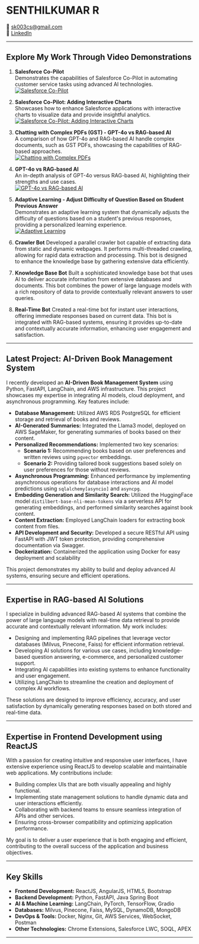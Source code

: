 # SENTHILKUMAR R

📧 [sk003cs@gmail.com](mailto:sk003cs@gmail.com)  
🔗 [LinkedIn](https://www.linkedin.com/in/sk003cs)

---

## Explore My Work Through Video Demonstrations

1. **Salesforce Co-Pilot**  
   Demonstrates the capabilities of Salesforce Co-Pilot in automating customer service tasks using advanced AI technologies.  
   [![Salesforce Co-Pilot](https://img.youtube.com/vi/IutgJOTrznI/0.jpg)](https://www.youtube.com/watch?v=IutgJOTrznI&list=PL2nFNCa2eqHJODEQUsFGwr1Pj8WgL4-lx&index=1)

2. **Salesforce Co-Pilot: Adding Interactive Charts**  
   Showcases how to enhance Salesforce applications with interactive charts to visualize data and provide insightful analytics.  
   [![Salesforce Co-Pilot: Adding Interactive Charts](https://img.youtube.com/vi/UjIR8nxMg8I/0.jpg)](https://www.youtube.com/watch?v=UjIR8nxMg8I&list=PL2nFNCa2eqHJODEQUsFGwr1Pj8WgL4-lx&index=2)

3. **Chatting with Complex PDFs (GST) - GPT-4o vs RAG-based AI**  
   A comparison of how GPT-4o and RAG-based AI handle complex documents, such as GST PDFs, showcasing the capabilities of RAG-based approaches.  
   [![Chatting with Complex PDFs](https://img.youtube.com/vi/zwjfhHCPMhA/0.jpg)](https://www.youtube.com/watch?v=zwjfhHCPMhA&list=PL2nFNCa2eqHJODEQUsFGwr1Pj8WgL4-lx&index=3)

4. **GPT-4o vs RAG-based AI**  
   An in-depth analysis of GPT-4o versus RAG-based AI, highlighting their strengths and use cases.  
   [![GPT-4o vs RAG-based AI](https://img.youtube.com/vi/Ej2SGzZSurg/0.jpg)](https://www.youtube.com/watch?v=Ej2SGzZSurg&list=PL2nFNCa2eqHJODEQUsFGwr1Pj8WgL4-lx&index=4)

5. **Adaptive Learning - Adjust Difficulty of Question Based on Student Previous Answer**  
   Demonstrates an adaptive learning system that dynamically adjusts the difficulty of questions based on a student's previous responses, providing a personalized learning experience.  
   [![Adaptive Learning](https://img.youtube.com/vi/e-uwVp7cnzc/0.jpg)](https://www.youtube.com/watch?v=e-uwVp7cnzc&list=PL2nFNCa2eqHJODEQUsFGwr1Pj8WgL4-lx&index=5)
6. **Crawler Bot**
   Developed a parallel crawler bot capable of extracting data from static and dynamic webpages. It performs multi-threaded crawling, allowing for rapid data extraction and processing. This bot is designed to enhance the knowledge base by gathering extensive data efficiently.
7. **Knowledge Base Bot**
   Built a sophisticated knowledge base bot that uses AI to deliver accurate information from extensive databases and documents. This bot combines the power of large language models with a rich repository of data to provide contextually relevant answers to user queries.
8. **Real-Time Bot**
   Created a real-time bot for instant user interactions, offering immediate responses based on current data. This bot is integrated with RAG-based systems, ensuring it provides up-to-date and contextually accurate information, enhancing user engagement and satisfaction.


---

## Latest Project: AI-Driven Book Management System

I recently developed an **AI-Driven Book Management System** using Python, FastAPI, LangChain, and AWS infrastructure. This project showcases my expertise in integrating AI models, cloud deployment, and asynchronous programming. Key features include:

- **Database Management:** Utilized AWS RDS PostgreSQL for efficient storage and retrieval of books and reviews.
- **AI-Generated Summaries:** Integrated the Llama3 model, deployed on AWS SageMaker, for generating summaries of books based on their content.
- **Personalized Recommendations:** Implemented two key scenarios:
  - **Scenario 1:** Recommending books based on user preferences and written reviews using `pgvector` embeddings.
  - **Scenario 2:** Providing tailored book suggestions based solely on user preferences for those without reviews.
- **Asynchronous Programming:** Enhanced performance by implementing asynchronous operations for database interactions and AI model predictions using `sqlalchemy[asyncio]` and `asyncpg`.
- **Embedding Generation and Similarity Search:** Utilized the HuggingFace model `distilbert-base-nli-mean-tokens` via a serverless API for generating embeddings, and performed similarity searches against book content.
- **Content Extraction:** Employed LangChain loaders for extracting book content from files.
- **API Development and Security:** Developed a secure RESTful API using FastAPI with JWT token protection, providing comprehensive documentation via Swagger.
- **Dockerization:** Containerized the application using Docker for easy deployment and scalability

This project demonstrates my ability to build and deploy advanced AI systems, ensuring secure and efficient operations.

---

## Expertise in RAG-based AI Solutions

I specialize in building advanced RAG-based AI systems that combine the power of large language models with real-time data retrieval to provide accurate and contextually relevant information. My work includes:

- Designing and implementing RAG pipelines that leverage vector databases (Milvus, Pinecone, Faiss) for efficient information retrieval.
- Developing AI solutions for various use cases, including knowledge-based question answering, e-commerce, and personalized customer support.
- Integrating AI capabilities into existing systems to enhance functionality and user engagement.
- Utilizing LangChain to streamline the creation and deployment of complex AI workflows.

These solutions are designed to improve efficiency, accuracy, and user satisfaction by dynamically generating responses based on both stored and real-time data.

---

## Expertise in Frontend Development using ReactJS

With a passion for creating intuitive and responsive user interfaces, I have extensive experience using ReactJS to develop scalable and maintainable web applications. My contributions include:

- Building complex UIs that are both visually appealing and highly functional.
- Implementing state management solutions to handle dynamic data and user interactions efficiently.
- Collaborating with backend teams to ensure seamless integration of APIs and other services.
- Ensuring cross-browser compatibility and optimizing application performance.

My goal is to deliver a user experience that is both engaging and efficient, contributing to the overall success of the application and business objectives.

---

## Key Skills

- **Frontend Development:** ReactJS, AngularJS, HTML5, Bootstrap
- **Backend Development:** Python, FastAPI, Java Spring Boot
- **AI & Machine Learning:** LangChain, PyTorch, TensorFlow, Gradio
- **Databases:** Milvus, Pinecone, Faiss, MySQL, DynamoDB, MongoDB
- **DevOps & Tools:** Docker, Nginx, Git, AWS Services, WebSocket, Postman
- **Other Technologies:** Chrome Extensions, Salesforce LWC, SOQL, APEX

---
